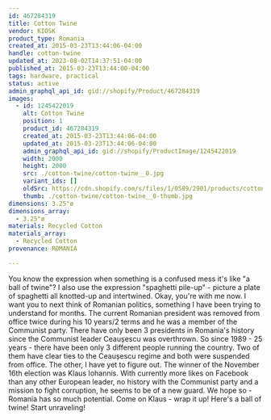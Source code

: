 ```yaml
---
id: 467284319
title: Cotton Twine
vendor: KIOSK
product_type: Romania
created_at: 2015-03-23T13:44:06-04:00
handle: cotton-twine
updated_at: 2023-08-02T14:37:51-04:00
published_at: 2015-03-23T13:44:00-04:00
tags: hardware, practical
status: active
admin_graphql_api_id: gid://shopify/Product/467284319
images:
  - id: 1245422019
    alt: Cotton Twine
    position: 1
    product_id: 467284319
    created_at: 2015-03-23T13:44:06-04:00
    updated_at: 2015-03-23T13:44:06-04:00
    admin_graphql_api_id: gid://shopify/ProductImage/1245422019
    width: 2000
    height: 2000
    src: ./cotton-twine/cotton-twine__0.jpg
    variant_ids: []
    oldSrc: https://cdn.shopify.com/s/files/1/0589/2901/products/cotton_twine.jpeg?v=1427132646
    thumb: ./cotton-twine/cotton-twine__0-thumb.jpg
dimensions: 3.25"ø
dimensions_array:
  - 3.25"ø
materials: Recycled Cotton
materials_array:
  - Recycled Cotton
provenance: ROMANIA

---
```


You know the expression when something is a confused mess it's like "a ball of twine"? I also use the expression "spaghetti pile-up" - picture a plate of spaghetti all knotted-up and intertwined. Okay, you're with me now. I want you to next think of Romanian politics, something I have been trying to understand for months. The current Romanian president was removed from office twice during his 10 years/2 terms and he was a member of the Communist party. There have only been 3 presidents in Romania's history since the Communist leader Ceaușescu was overthrown. So since 1989 - 25 years - there have been only 3 different people running the country. Two of them have clear ties to the Ceaușescu regime and both were suspended from office. The other, I have yet to figure out. The winner of the November 16th election was Klaus Iohannis. With currently more likes on Facebook than any other European leader, no history with the Communist party and a mission to fight corruption, he seems to be of a new guard. We hope so - Romania has so much potential. Come on Klaus - wrap it up! Here's a ball of twine! Start unraveling!